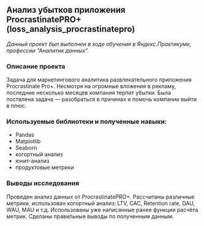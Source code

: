 ## Анализ убытков приложения ProcrastinatePRO+ (loss_analysis_procrastinatepro)
*Данный проект был выполнен в ходе обучения в Яндекс.Практикуме, профессии "Аналитик данных".*
### Описание проекта
Задача для маркетингового аналитика развлекательного приложения Procrastinate Pro+. Несмотря на огромные вложения в рекламу, последние несколько месяцев компания терпит убытки. Была поствлена задача — разобраться в причинах и помочь компании выйти в плюс.
### Используемые библиотеки и полученные навыки:
 - Pandas
 - Matplotlib
 - Seaborn
 - когортный анализ
 - юнит-анализ
 - продуктовые метрики
### Выводы исследования
Проведен анализ данных от ProcrastinatePRO+. Рассчитаны различные метрики, использован когортный анализ: LTV, CAC, Retention rate, DAU, WAU, MAU и т.д. Использованы уже написанные ранее функции расчёта метрик. Сделаны правильные выводы по полученным данным.
